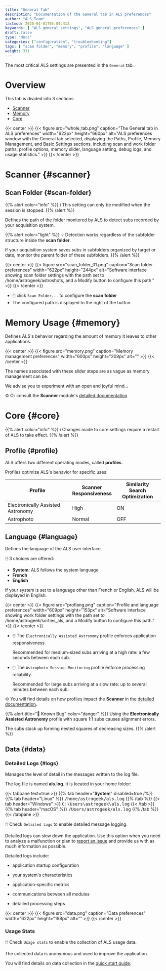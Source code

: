 ```yaml
---
title: "General Tab"
description: "Documentation of the General tab in ALS preferences"
author: "ALS Team"
lastmod: 2025-01-01T05:04:41Z
keywords: [ "ALS general settings", "ALS general preferences" ]
draft: false
type: "docs"
categories: ["configuration", "troubleshooting"]
tags: [ "scan folder", "memory", "profile", "language" ]
weight: 331
---
```


The most critical ALS settings are presented in the `General` tab.

<div class="row">
<div class="col-md-4">

# Overview

This tab is divided into 3 sections:

- [Scanner](#scanner)
- [Memory](#memory)
- [Core](#core)

</div>
<div class="col-md-8 d-flex align-items-center justify-content-center">
{{< center >}}
{{< figure src="whole_tab.png"
caption="The General tab in ALS preferences"
width="622px"
height="660px"
alt="ALS preferences window with the General tab selected, displaying the Paths, Profile, Memory Management, and Basic Settings sections, including scan and work folder paths, profile options, memory slider, language setting, debug logs, and usage statistics." >}}
{{< /center >}}

</div>
</div>

# Scanner {#scanner}

## Scan Folder {#scan-folder}

{{% alert color="info" %}}
ℹ️ This setting can only be modified when the session is stopped.
{{% /alert %}}

Defines the path of the folder monitored by ALS to detect subs recorded by your acquisition system.

{{% alert color="light" %}}
💡 Detection works regardless of the subfolder structure inside the **scan folder**.

If your acquisition system saves subs in subfolders organized by target or date, monitor the parent folder of these subfolders.
{{% /alert %}}

{{< center >}}
{{< figure src="scan_folder_01.png"
caption="Scan folder preferences"
width="622px"
height="244px"
alt="Software interface showing scan folder settings with the path set to /home/astrogeek/astroshots, and a Modify button to configure this path." >}}
{{< /center >}}

- 🖱️ click `Scan Folder...` to configure the **scan folder**
- The configured path is displayed to the right of the button

# Memory Usage {#memory}

Defines ALS's behavior regarding the amount of memory it leaves to other applications.

{{< center >}}
{{< figure src="memory.png"
caption="Memory management preferences"
width="600px"
height="209px"
alt="" >}}
{{< /center >}}

The names associated with these slider steps are as vague as memory management can be.

We advise you to experiment with an open and joyful mind...

⚙️ Or consult the **Scanner** module's [detailed documentation](../../../modules/scanner#memory-management) 

# Core {#core}

{{% alert color="info" %}}
ℹ️ Changes made to core settings require a restart of ALS to take effect.
{{% /alert %}}

<div class="row">
<div class="col-md-6">

## Profile {#profile}

ALS offers two different operating modes, called **profiles**.

Profiles optimize ALS's behavior for specific uses:

| Profile                            | Scanner<br>Responsiveness | Similarity<br>Search Optimization |
|------------------------------------|---------------------------|-----------------------------------|
| Electronically Assisted Astronomy  | High                      | ON                                |
| Astrophoto                         | Normal                    | OFF                               |


</div>
<div class="col-md-6">

## Language {#language}

Defines the language of the ALS user interface.

🖱️ 3 choices are offered:

- **System**: ALS follows the system language
- **French**
- **English**

If your system is set to a language other than French or English, ALS will be displayed in English.

</div>
</div>

{{< center >}}
{{< figure src="proflang.png"
caption="Profile and language preferences"
width="609px"
height="153px"
alt="Software interface showing work folder settings with the path set to /home/astrogeek/sorties_als, and a Modify button to configure this path." >}}
{{< /center >}}




- 🖱️ The `Electronically Assisted Astronomy` profile enforces application responsiveness.

   Recommended for medium-sized subs arriving at a high rate: a few seconds between each sub.

- 🖱️ The `Astrophoto Session Monitoring` profile enforce processing reliability.

   Recommended for large subs arriving at a slow rate: up to several minutes between each sub.

⚙️ You will find details on how profiles impact the **Scanner** in the [detailed documentation](../../../modules/scanner#wait).

{{% alert title="🐛 Known Bug" color="danger" %}}
Using the **Electronically Assisted Astronomy** profile with square 1:1 subs causes alignment errors.

The subs stack up forming nested squares of decreasing sizes.
{{% /alert %}}


## Data {#data}

### Detailed Logs {#logs}

Manages the level of detail in the messages written to the log file.

The log file is named **als.log**. It is located in your home folder:

{{< tabpane text=true >}}
  {{% tab header="**System**" disabled=true /%}}
  {{% tab header="Linux" %}}
  <span style="font-family: monospace;">/home/astrogeek/als.log</span>
  {{% /tab %}}
  {{< tab header="Windows" >}}
  <span style="font-family: monospace;">C:\Users\astrogeek\als.log</span>
  {{< /tab >}}
  {{% tab header="macOS"  %}}
  <span style="font-family: monospace;">/Users/astrogeek/als.log</span>
  {{% /tab %}}
{{< /tabpane >}}


🖱️ Check `Detailed Logs` to enable detailed message logging.

Detailed logs can slow down the application. Use this option when you need to analyze a malfunction 
or plan to [report an issue](https://github.com/deufrai/als/issues) and provide us with as much information as possible.

Detailed logs include:
<div class="row">
<div class="col-md-6">

- application startup configuration

- your system's characteristics

- application-specific metrics

</div>
<div class="col-md-6">

- communications between all modules

- detailed processing steps
</div>
</div>


{{< center >}}
{{< figure src="data.png"
caption="Data preferences"
width="622px"
height="198px"
alt="" >}}
{{< /center >}}

### Usage Stats

🖱️ Check `Usage stats` to enable the collection of ALS usage data.

The collected data is anonymous and used to improve the application.

You will find details on data collection in the [quick start guide](../../../quickstart#usage-stats).
